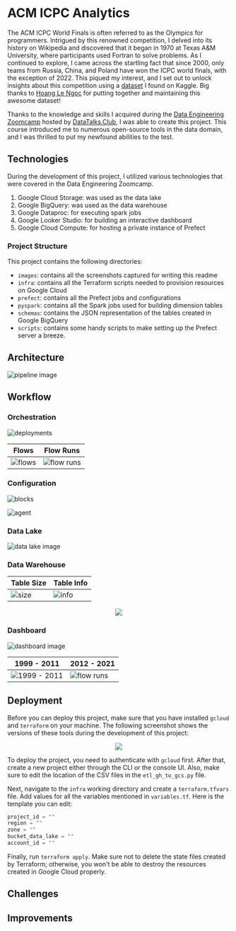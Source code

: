 # ACM ICPC Analytics

The ACM ICPC World Finals is often referred to as the Olympics for programmers. Intrigued by this renowned competition, I delved into its history on Wikipedia and discovered that it began in 1970 at Texas A&M University, where participants used Fortran to solve problems. As I continued to explore, I came across the startling fact that since 2000, only teams from Russia, China, and Poland have won the ICPC world finals, with the exception of 2022. This piqued my interest, and I set out to unlock insights about this competition using a [dataset](https://www.kaggle.com/datasets/justinianus/icpc-world-finals-ranking-since-1999?select=icpc-2019.csv) I found on Kaggle. Big thanks to [Hoang Le Ngoc](https://www.kaggle.com/justinianus) for putting together and maintaining this awesome dataset!

Thanks to the knowledge and skills I acquired during the [Data Engineering Zoomcamp](https://github.com/DataTalksClub/data-engineering-zoomcamp) hosted by [DataTalks.Club](https://datatalks.club/), I was able to create this project. This course introduced me to numerous open-source tools in the data domain, and I was thrilled to put my newfound abilities to the test.

## Technologies

During the development of this project, I utilized various technologies that were covered in the Data Engineering Zoomcamp.

1. Google Cloud Storage: was used as the data lake
2. Google BigQuery: was used as the data warehouse
3. Google Dataproc: for executing spark jobs
4. Google Looker Studio: for building an interactive dashboard
5. Google Cloud Compute: for hosting a private instance of Prefect 

### Project Structure

This project contains the following directories:

- `images`: contains all the screenshots captured for writing this readme
- `infra`: contains all the Terraform scripts needed to provision resources on Google Cloud
- `prefect`: contains all the Prefect jobs and configurations
- `pyspark`: contains all the Spark jobs used for building dimension tables
- `schemas`: contains the JSON representation of the tables created in Google BigQuery
- `scripts`: contains some handy scripts to make setting up the Prefect server a breeze.

## Architecture

![pipeline image](./images/pipeline.png)

## Workflow


### Orchestration

![deployments](./images/deployments.png)

| Flows                        | Flow Runs                            |
| ---------------------------- | ------------------------------------ |
| ![flows](./images/flows.png) | ![flow runs](./images/flow_runs.png) |


### Configuration

![blocks](./images/blocks.png)

![agent](./images/agent.png)

### Data Lake

![data lake image](./images/data_lake.png)

### Data Warehouse

| Table Size                               | Table Info                           |
| ---------------------------------------- | ------------------------------------ |
| ![size](./images/raw_data_size.png)      | ![info](./images/raw_data_info.png)  |

<p align="center">
  <img src="./images/dimension_tables.png" />
</p>

### Dashboard

![dashboard image](./images/dashboard.png)

| 1999 - 2011                          | 2012 - 2021                        |
| ------------------------------------ | ---------------------------------- |
| ![1999 - 2011](./images/1999_2011.png) | ![flow runs](./images/2012_2021.png) |


## Deployment

Before you can deploy this project, make sure that you have installed `gcloud` and `terraform` on your machine. The following screenshot shows the versions of these tools during the development of this project:

<p align="center">
  <img src="./images/cli_tools_version.png" />
</p>

To deploy the project, you need to authenticate with `gcloud` first. After that, create a new project either through the CLI or the console UI. Also, make sure to edit the location of the CSV files in the `etl_gh_to_gcs.py` file.

Next, navigate to the `infra` working directory and create a `terraform.tfvars` file. Add values for all the variables mentioned in `variables.tf`. Here is the template you can edit:

```terraform
project_id = ""
region = ""
zone = ""
bucket_data_lake = ""
account_id = ""
```

Finally, run `terraform apply`. Make sure not to delete the state files created by Terraform; otherwise, you won't be able to destroy the resources created in Google Cloud properly.

## Challenges


## Improvements

